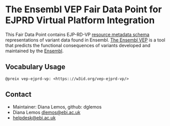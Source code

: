 # The Ensembl VEP Fair Data Point for EJPRD Virtual Platform Integration
This Fair Data Point contains EJP-RD-VP [resource metadata schema](https://github.com/ejp-rd-vp/resource-metadata-schema/tree/master) representations of variant data found in Ensembl. [The Ensembl VEP](https://www.ensembl.org/info/docs/tools/vep/) is a tool that predicts the functional consequences of variants developed and maintained by the [Ensembl](https://www.ensembl.org).

## Vocabulary Usage 
```@preix vep-ejprd-vp: <https:://w3id.org/vep-ejprd-vp/> ```

## Contact
- Maintainer: Diana Lemos, github: dglemos
- Diana Lemos dlemos@ebi.ac.uk
- helpdesk@ebi.ac.uk
